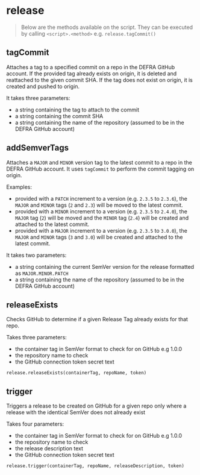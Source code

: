 # release

> Below are the methods available on the script. They can be executed by
  calling `<script>.<method>` e.g. `release.tagCommit()`

## tagCommit

Attaches a tag to a specified commit on a repo in the DEFRA GitHub account. If
the provided tag already exists on origin, it is deleted and reattached to the
given commit SHA. If the tag does not exist on origin, it is created and pushed
to origin.

It takes three parameters:
* a string containing the tag to attach to the commit
* a string containing the commit SHA
* a string containing the name of the repository (assumed to be in the DEFRA
  GitHub account)

## addSemverTags

Attaches a `MAJOR` and `MINOR` version tag to the latest commit to a repo in
the DEFRA GitHub account. It uses `tagCommit` to perform the commit tagging on
origin.

Examples:
* provided with a `PATCH` increment to a version (e.g. `2.3.5` to `2.3.6`), the
  `MAJOR` and `MINOR` tags (`2` and `2.3`) will be moved to the latest commit.
* provided with a `MINOR` increment to a version (e.g. `2.3.5` to `2.4.0`), the
  `MAJOR` tag (`2`) will be moved and the `MINOR` tag (`2.4`) will be created
  and attached to the latest commit.
* provided with a `MAJOR` increment to a version (e.g. `2.3.5` to `3.0.0`), the
  `MAJOR` and `MINOR` tags (`3` and `3.0`) will be created and attached to the
  latest commit.

It takes two parameters:
* a string containing the current SemVer version for the release formatted as
  `MAJOR.MINOR.PATCH`
* a string containing the name of the repository (assumed to be in the DEFRA
  GitHub account)

## releaseExists

Checks GitHub to determine if a given Release Tag already exists for that repo.

Takes three parameters:
- the container tag in SemVer format to check for on GitHub e.g 1.0.0
- the repository name to check
- the GitHub connection token secret text

```
release.releaseExists(containerTag, repoName, token)
```

## trigger

Triggers a release to be created on GitHub for a given repo only where a release with the identical SemVer does not already exist

Takes four parameters:
- the container tag in SemVer format to check for on GitHub e.g 1.0.0
- the repository name to check
- the release description text
- the GitHub connection token secret text

```
release.trigger(containerTag, repoName, releaseDescription, token)
```

